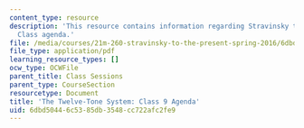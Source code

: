 ```yaml
---
content_type: resource
description: 'This resource contains information regarding Stravinsky to the present:
  Class agenda.'
file: /media/courses/21m-260-stravinsky-to-the-present-spring-2016/6dbd50446c5385db3548cc722afc2fe9_MIT21M_260S16_class09.pdf
file_type: application/pdf
learning_resource_types: []
ocw_type: OCWFile
parent_title: Class Sessions
parent_type: CourseSection
resourcetype: Document
title: 'The Twelve-Tone System: Class 9 Agenda'
uid: 6dbd5044-6c53-85db-3548-cc722afc2fe9
---
```

